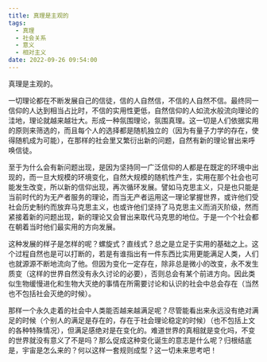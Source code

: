 ```yaml
---
title: 真理是主观的
tags:
  - 真理
  - 社会关系
  - 意义
  - 相对主义
date: 2022-09-26 09:54:00
---
```


真理是主观的。

一切理论都在不断发展自己的信徒，信的人自然信，不信的人自然不信。最终同一信仰的人达到相当占比时，不信的实用性更低，自然信仰的人如流水般流向理论的洼地，理论就越来越壮大。形成一种氛围理论，氛围真理。这一切是人们依据实用的原则来筛选的，而且每个人的选择都是随机独立的（因为有量子力学的存在，使得随机成为可能），在那样的社会里又繁衍出新的问题，自然有新的理论冒出来呼唤信徒。

至于为什么会有新问题出现，是因为坚持同一广泛信仰的人都是在既定的环境中出现的，而一旦大规模的环境变化，自然大规模的随机性产生，实用在那个社会也可能发生改变，所以新的信仰出现，再次循环发展。譬如马克思主义，只是也只能是当前时代的为无产者服务的理论，而当无产者运用这一理论掌握世界，或许他们受社会历史制约而放弃马克思主义，也或许他们坚持了马克思主义而消灭阶级，然而紧接着新的问题出现，新的理论又会冒出来取代马克思的地位。于是一个个社会都在朝着当时他们最实用的方向发展。

这种发展的样子是怎样的呢？螺旋式？直线式？总之是立足于实用的基础之上。这个过程自然也是可以打断的，若是有谁指出有一件东西比实用更能满足人类，人们也就源源不断地流向了他。但因为变化一定存在，除非总是微小的改变，永不发生质变（这样的世界自然没有永久讨论的必要），否则总会有某个前进方向。因此类似生物缓慢进化和生物大灭绝的事情在所需要讨论和认识的社会中总会存在（当然也不包括社会灭绝的时候）。

那样一个永久走着的社会中人类能否越来越满足呢？尽管能看出来永远没有绝对满足的时候（个别人的满足是存在的，存在于社会理论稳定的时候）（也不包括上文的各种特殊情况），但满足感绝对是在变化的。难道世界的真相就是变化吗，不变的世界就没有意义了不是吗？那么促成这种变化诞生的意志是什么呢？归根结底是，宇宙是怎么来的？何以这样一套规则成型？这一切未来思考吧！
